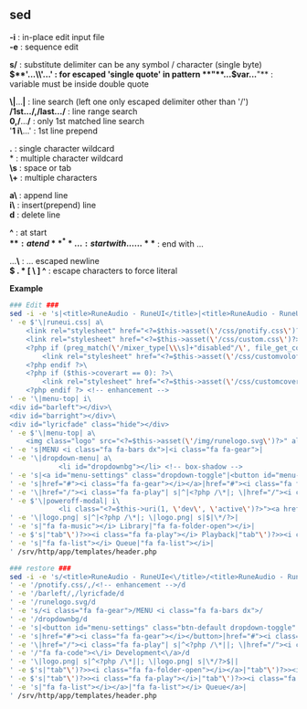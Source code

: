 sed
---

**-i** : in-place edit input file  
**-e** : sequence edit  

**s/** : substitute delimiter can be any symbol / character (single byte)  
**$**'...\\'...' : for escaped 'single quote' in pattern  
**"**...$var...**"** : variable must be inside double quote  

**\\|**...**|** : line search (left one only escaped delimiter other than '/')  
**/**1st...**/,/**last...**/** : line range search  
**0,/**...**/** : only 1st matched line search  
'**1 i\\**...' : 1st line prepend  

**\.** : single character wildcard  
\* : multiple character wildcard  
**\\s** : space or tab  
**\\+** : multiple characters  

**a\\** : append line  
**i\\** : insert(prepend) line  
**d** : delete line  

**^** : at start  
**$** : at end  
**^**... : start with ...  
...**$** : end with ...  

...**\\** : ... escaped newline  
**$ . \* [ \\ ] ^** : escape characters to force literal  

**Example**
```sh
### Edit ###
sed -i -e 's|<title>RuneAudio - RuneUI</title>|<title>RuneAudio - RuneUIe</title>|
' -e $'\|runeui.css| a\
    <link rel="stylesheet" href="<?=$this->asset(\'/css/pnotify.css\')?>">\
    <link rel="stylesheet" href="<?=$this->asset(\'/css/custom.css\')?>">\
    <?php if (preg_match(\'/mixer_type[\\\s]+"disabled"/\', file_get_contents(\'/etc/mpd.conf\'))): ?>\
        <link rel="stylesheet" href="<?=$this->asset(\'/css/customvoloff.css\')?>">\
    <?php endif ?>\
    <?php if ($this->coverart == 0): ?>\
        <link rel="stylesheet" href="<?=$this->asset(\'/css/customcoveroff.css\')?>">\
    <?php endif ?> <!-- enhancement -->
' -e '\|menu-top| i\
<div id="barleft"></div>\
<div id="barright"></div>\
<div id="lyricfade" class="hide"></div>
' -e $'\|menu-top| a\
    <img class="logo" src="<?=$this->asset(\'/img/runelogo.svg\')?>" alt="RuneAudio" href="/">
' -e 's|MENU <i class="fa fa-bars dx">|<i class="fa fa-gear">|
' -e '\|dropdown-menu| a\
            <li id="dropdownbg"></li> <!-- box-shadow -->
' -e 's|<a id="menu-settings" class="dropdown-toggle"|<button id="menu-settings" class="btn-default dropdown-toggle"|
' -e 's|href="#"><i class="fa fa-gear"></i></a>|href="#"><i class="fa fa-gear"></i></button>|
' -e '\|href="/"><i class="fa fa-play"| s|^|<?php /\*|; \|href="/"><i class="fa fa-play"| s|$|\*/?>|
' -e $'\|poweroff-modal| i\
            <li class="<?=$this->uri(1, \'dev\', \'active\')?>"><a href="/dev/"><i class="fa fa-code"></i> Development</a></li>
' -e '\|logo.png| s|^|<?php /\*|; \|logo.png| s|$|\*/?>|
' -e 's|"fa fa-music"></i> Library|"fa fa-folder-open"></i>|
' -e $'s|"tab"\')?>><i class="fa fa-play"></i> Playback|"tab"\')?>><i class="fa fa-play"></i>|
' -e 's|"fa fa-list"></i> Queue|"fa fa-list"></i>|
' /srv/http/app/templates/header.php

### restore ###
sed -i -e 's/<title>RuneAudio - RuneUIe<\/title>/<title>RuneAudio - RuneUI<\/title>/
' -e '/pnotify.css/,/<!-- enhancement -->/d
' -e '/barleft/,/lyricfade/d
' -e '/runelogo.svg/d
' -e 's/<i class="fa fa-gear">/MENU <i class="fa fa-bars dx">/
' -e '/dropdownbg/d
' -e 's|<button id="menu-settings" class="btn-default dropdown-toggle"|<a id="menu-settings" class="dropdown-toggle"|
' -e 's|href="#"><i class="fa fa-gear"></i></button>|href="#"><i class="fa fa-gear"></i></a>|
' -e '\|href="/"><i class="fa fa-play"| s|^<?php /\*||; \|href="/"><i class="fa fa-play"| s|\*/?>$||
' -e '/"fa fa-code"><\/i> Development<\/a>/d
' -e '\|logo.png| s|^<?php /\*||; \|logo.png| s|\*/?>$||
' -e $'s|"tab"\')?>><i class="fa fa-folder-open"></i></a>|"tab"\')?>><i class="fa fa-music"></i> Library</a>|
' -e $'s|"tab"\')?>><i class="fa fa-play"></i>|"tab"\')?>><i class="fa fa-play"></i> Playback|
' -e 's|"fa fa-list"></i></a>|"fa fa-list"></i> Queue</a>|
' /srv/http/app/templates/header.php
```

